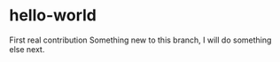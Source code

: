 # hello-world
First real contribution 
Something new to this branch, I will do something else next. 
